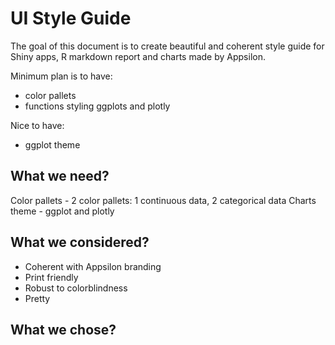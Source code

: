 # UI Style Guide

The goal of this document is to create beautiful and coherent style guide for Shiny apps, R markdown report and charts made by Appsilon.

Minimum plan is to have:
* color pallets
* functions styling ggplots and plotly

Nice to have:
* ggplot theme

## What we need?

Color pallets - 2 color pallets: 1 continuous data, 2 categorical data
Charts theme - ggplot and plotly

## What we considered?

* Coherent with Appsilon branding
* Print friendly
* Robust to colorblindness
* Pretty

## What we chose?
